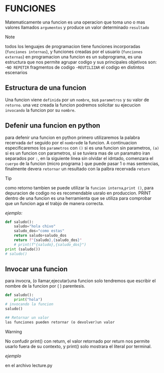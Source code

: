 # FUNCIONES
Matematicamente una funcion es una operacion que toma uno o mas valores llamados 
`argumentos` y produce un valor determinado
`resultado`
> [!note]
> todos los lenguajes de programacion tiene funciones incorporadas (`funciones internas`), y funciones creadas por el usuario (`funciones externas`)
en programacion una funcion es un subprograma, es una estructura que nos permite agrupar codigo y sus principales objetivos son:
-`NO REPETIR` fragmentos de codigo
-`REUTILIZAR` el codigo en distintos escenarios
## Estructura de una funcion 
Una funcion viene `definida` por un `nombre`, sus `parametros` y su valor de `retorno`.
una vez creada la funcion podremos solicitar su ejecucion `invocando` la funcion por su `nombre`.
## Defenir una funcion en python
para defenir una funcion en python primero utilizaremos la palabra recervada `def` seguido por el `nombre`de la funcion. A continuacion especificaremos los `parametros` con `()` si es una funcion sin parametros, `(a)` si es un funcion con parametros, si se tuviera mas de un paramatro iran separados por `:`, en la siguiente linea sin olvidar el idntado, comenzara el `cuerpo` de la funcion (micro programa ) que puede pasar 1 o mas sentencias, finalmente devera `retornar` un resultado con la palbra recervada `return`
>[!TIP]
> como retorno tambien se puede utilizar la `funcion interna`,`print ()`, para depuracion de codigo no es recomendable usralo en produccion.
> PRINT dentro de una funcion es una herramienta que se utiliza para comprobar que un funcion aga el trabjo de manera correcta.

*ejemplo:*
```python
def saludo():
    saludo="hola chivo"
    saludo_dos="como estas"
    return saludo+saludo_dos
    return f"{saludo},{saludo_dos}"
    # print(f"{saludo},{saludo_dos}")
print (saludo())
# saludo()
```
## Invocar una funcion
para invocra, (o llamar,ejecutar)una funcion solo tendremos que escribir el nombre de la funcion por ( ) parentesis. 
```python 
def saludo():
    print("hola")
# invocando la funcion 
saludo()

## Retornar un valor
las funciones pueden retornar (o devolver)un valor
```
>[!WARNING]
> No confudir print() con return, el valor retornado por return nos permite usarlo fuera de su contexto, y print() solo mostrara el literal por terminal.

 *ejemplo*

en el archivo lecture.py